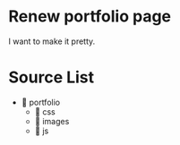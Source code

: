 # Renew portfolio page
I want to make it pretty.

Source List
=============
- :file_folder: portfolio
  - :file_folder: css
  - :file_folder: images
  - :file_folder: js
